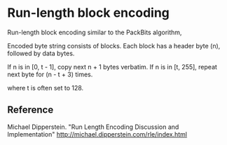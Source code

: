 # Run-length block encoding

Run-length block encoding similar to the PackBits algorithm,

Encoded byte string consists of blocks. Each block has a header byte (n), followed
by data bytes.

If n is in [0, t - 1], copy next n + 1 bytes verbatim.
If n is in [t, 255], repeat next byte for (n - t + 3) times.

where t is often set to 128.


## Reference

Michael Dipperstein. "Run Length Encoding Discussion and Implementation" http://michael.dipperstein.com/rle/index.html

